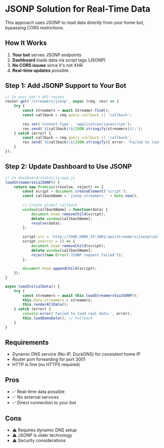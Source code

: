 # JSONP Solution for Real-Time Data

This approach uses JSONP to read data directly from your home bot, bypassing CORS restrictions.

## How It Works

1. **Your bot** serves JSONP endpoints
2. **Dashboard** loads data via script tags (JSONP)
3. **No CORS issues** since it's not XHR
4. **Real-time updates** possible

## Step 1: Add JSONP Support to Your Bot

```typescript
// In your bot's API routes
router.get('/streamers/jsonp', async (req, res) => {
    try {
        const streamers = await Streamer.find();
        const callback = req.query.callback || 'callback';
        
        res.set('Content-Type', 'application/javascript');
        res.send(`${callback}(${JSON.stringify(streamers)});`);
    } catch (error) {
        const callback = req.query.callback || 'callback';
        res.send(`${callback}(${JSON.stringify({ error: 'Failed to load data' })});`);
    }
});
```

## Step 2: Update Dashboard to Use JSONP

```javascript
// In dashboard/static/js/app.js
loadStreamersViaJSONP() {
    return new Promise((resolve, reject) => {
        const script = document.createElement('script');
        const callbackName = 'jsonp_streamers_' + Date.now();
        
        // Create global callback
        window[callbackName] = function(data) {
            document.head.removeChild(script);
            delete window[callbackName];
            resolve(data);
        };
        
        script.src = `http://YOUR_HOME_IP:3001/api/streamers/jsonp?callback=${callbackName}`;
        script.onerror = () => {
            document.head.removeChild(script);
            delete window[callbackName];
            reject(new Error('JSONP request failed'));
        };
        
        document.head.appendChild(script);
    });
}

async loadInitialData() {
    try {
        const streamers = await this.loadStreamersViaJSONP();
        this.data.streamers = streamers;
        this.renderAllData();
    } catch (error) {
        console.error('Failed to load real data:', error);
        this.loadDemoData(); // Fallback
    }
}
```

## Requirements

- Dynamic DNS service (No-IP, DuckDNS) for consistent home IP
- Router port forwarding for port 3001
- HTTP is fine (no HTTPS required)

## Pros
- ✅ Real-time data possible
- ✅ No external services
- ✅ Direct connection to your bot

## Cons
- ⚠️ Requires dynamic DNS setup
- ⚠️ JSONP is older technology
- ⚠️ Security considerations
